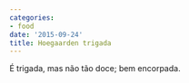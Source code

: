```yaml
---
categories:
- food
date: '2015-09-24'
title: Hoegaarden trigada
---
```


É trigada, mas não tão doce; bem encorpada.